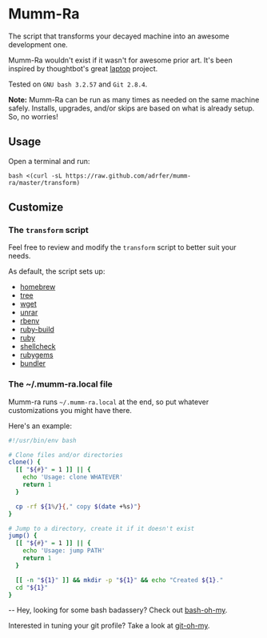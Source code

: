 # Mumm-Ra
The script that transforms your decayed machine into an awesome development one.

Mumm-Ra wouldn't exist if it wasn't for awesome prior art. It's been inspired by thoughtbot's great [laptop](https://github.com/thoughtbot/laptop) project.

Tested on `GNU bash 3.2.57` and `Git 2.8.4`.

**Note:** Mumm-Ra can be run as many times as needed on the same machine safely. Installs, upgrades, and/or skips are based on what is already setup. So, no worries!

## Usage

Open a terminal and run:

    bash <(curl -sL https://raw.github.com/adrfer/mumm-ra/master/transform)

## Customize

### The `transform` script

Feel free to review and modify the `transform` script to better suit your needs.

As default, the script sets up:

- [homebrew](http://brew.sh)
- [tree](http://mama.indstate.edu/users/ice/tree)
- [wget](https://www.gnu.org/software/wget)
- [unrar](http://www.rarlab.com)
- [rbenv](https://github.com/sstephenson/rbenv)
- [ruby-build](https://github.com/sstephenson/ruby-build)
- [ruby](https://www.ruby-lang.org)
- [shellcheck](http://www.shellcheck.net)
- [rubygems](https://rubygems.org)
- [bundler](http://bundler.io)

### The ~/.mumm-ra.local file

Mumm-ra runs `~/.mumm-ra.local` at the end, so put whatever customizations you might have there.

Here's an example:

```sh
#!/usr/bin/env bash

# Clone files and/or directories
clone() {
  [[ "${#}" = 1 ]] || {
    echo 'Usage: clone WHATEVER'
    return 1
  }

  cp -rf ${1%/}{," copy $(date +%s)"}
}

# Jump to a directory, create it if it doesn't exist
jump() {
  [[ "${#}" = 1 ]] || {
    echo 'Usage: jump PATH'
    return 1
  }

  [[ -n "${1}" ]] && mkdir -p "${1}" && echo "Created ${1}."
  cd "${1}"
}
```

--
Hey, looking for some bash badassery? Check out [bash-oh-my](https://github.com/adrfer/bash-oh-my).

Interested in tuning your git profile? Take a look at [git-oh-my](https://github.com/adrfer/git-oh-my).

